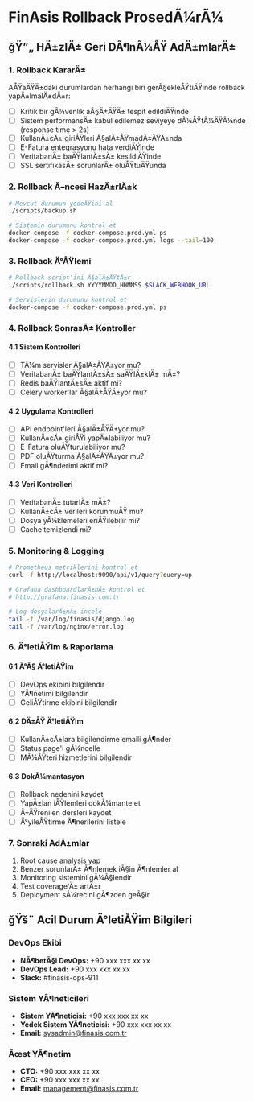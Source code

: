 # FinAsis Rollback ProsedÃ¼rÃ¼

## ğŸ”„ HÄ±zlÄ± Geri DÃ¶nÃ¼ÅŸ AdÄ±mlarÄ±

### 1. Rollback KararÄ±
AÅŸaÄŸÄ±daki durumlardan herhangi biri gerÃ§ekleÅŸtiÄŸinde rollback yapÄ±lmalÄ±dÄ±r:

- [ ] Kritik bir gÃ¼venlik aÃ§Ä±ÄŸÄ± tespit edildiÄŸinde
- [ ] Sistem performansÄ± kabul edilemez seviyeye dÃ¼ÅŸtÃ¼ÄŸÃ¼nde (response time > 2s)
- [ ] KullanÄ±cÄ± giriÅŸleri Ã§alÄ±ÅŸmadÄ±ÄŸÄ±nda
- [ ] E-Fatura entegrasyonu hata verdiÄŸinde
- [ ] VeritabanÄ± baÄŸlantÄ±sÄ± kesildiÄŸinde
- [ ] SSL sertifikasÄ± sorunlarÄ± oluÅŸtuÄŸunda

### 2. Rollback Ã–ncesi HazÄ±rlÄ±k
```bash
# Mevcut durumun yedeÄŸini al
./scripts/backup.sh

# Sistemin durumunu kontrol et
docker-compose -f docker-compose.prod.yml ps
docker-compose -f docker-compose.prod.yml logs --tail=100
```

### 3. Rollback Ä°ÅŸlemi
```bash
# Rollback script'ini Ã§alÄ±ÅŸtÄ±r
./scripts/rollback.sh YYYYMMDD_HHMMSS $SLACK_WEBHOOK_URL

# Servislerin durumunu kontrol et
docker-compose -f docker-compose.prod.yml ps
```

### 4. Rollback SonrasÄ± Kontroller

#### 4.1 Sistem Kontrolleri
- [ ] TÃ¼m servisler Ã§alÄ±ÅŸÄ±yor mu?
- [ ] VeritabanÄ± baÄŸlantÄ±sÄ± saÄŸlÄ±klÄ± mÄ±?
- [ ] Redis baÄŸlantÄ±sÄ± aktif mi?
- [ ] Celery worker'lar Ã§alÄ±ÅŸÄ±yor mu?

#### 4.2 Uygulama Kontrolleri
- [ ] API endpoint'leri Ã§alÄ±ÅŸÄ±yor mu?
- [ ] KullanÄ±cÄ± giriÅŸi yapÄ±labiliyor mu?
- [ ] E-Fatura oluÅŸturulabiliyor mu?
- [ ] PDF oluÅŸturma Ã§alÄ±ÅŸÄ±yor mu?
- [ ] Email gÃ¶nderimi aktif mi?

#### 4.3 Veri Kontrolleri
- [ ] VeritabanÄ± tutarlÄ± mÄ±?
- [ ] KullanÄ±cÄ± verileri korunmuÅŸ mu?
- [ ] Dosya yÃ¼klemeleri eriÅŸilebilir mi?
- [ ] Cache temizlendi mi?

### 5. Monitoring & Logging
```bash
# Prometheus metriklerini kontrol et
curl -f http://localhost:9090/api/v1/query?query=up

# Grafana dashboardlarÄ±nÄ± kontrol et
# http://grafana.finasis.com.tr

# Log dosyalarÄ±nÄ± incele
tail -f /var/log/finasis/django.log
tail -f /var/log/nginx/error.log
```

### 6. Ä°letiÅŸim & Raporlama

#### 6.1 Ä°Ã§ Ä°letiÅŸim
- [ ] DevOps ekibini bilgilendir
- [ ] YÃ¶netimi bilgilendir
- [ ] GeliÅŸtirme ekibini bilgilendir

#### 6.2 DÄ±ÅŸ Ä°letiÅŸim
- [ ] KullanÄ±cÄ±lara bilgilendirme emaili gÃ¶nder
- [ ] Status page'i gÃ¼ncelle
- [ ] MÃ¼ÅŸteri hizmetlerini bilgilendir

#### 6.3 DokÃ¼mantasyon
- [ ] Rollback nedenini kaydet
- [ ] YapÄ±lan iÅŸlemleri dokÃ¼mante et
- [ ] Ã–ÄŸrenilen dersleri kaydet
- [ ] Ä°yileÅŸtirme Ã¶nerilerini listele

### 7. Sonraki AdÄ±mlar
1. Root cause analysis yap
2. Benzer sorunlarÄ± Ã¶nlemek iÃ§in Ã¶nlemler al
3. Monitoring sistemini gÃ¼Ã§lendir
4. Test coverage'Ä± artÄ±r
5. Deployment sÃ¼recini gÃ¶zden geÃ§ir

## ğŸš¨ Acil Durum Ä°letiÅŸim Bilgileri

### DevOps Ekibi
- **NÃ¶betÃ§i DevOps:** +90 xxx xxx xx xx
- **DevOps Lead:** +90 xxx xxx xx xx
- **Slack:** #finasis-ops-911

### Sistem YÃ¶neticileri
- **Sistem YÃ¶neticisi:** +90 xxx xxx xx xx
- **Yedek Sistem YÃ¶neticisi:** +90 xxx xxx xx xx
- **Email:** sysadmin@finasis.com.tr

### Ãœst YÃ¶netim
- **CTO:** +90 xxx xxx xx xx
- **CEO:** +90 xxx xxx xx xx
- **Email:** management@finasis.com.tr 